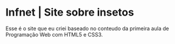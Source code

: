 # Infnet | Site sobre insetos
Esse é o site que eu criei baseado no conteudo da primeira aula de Programação Web com HTML5 e CSS3.
